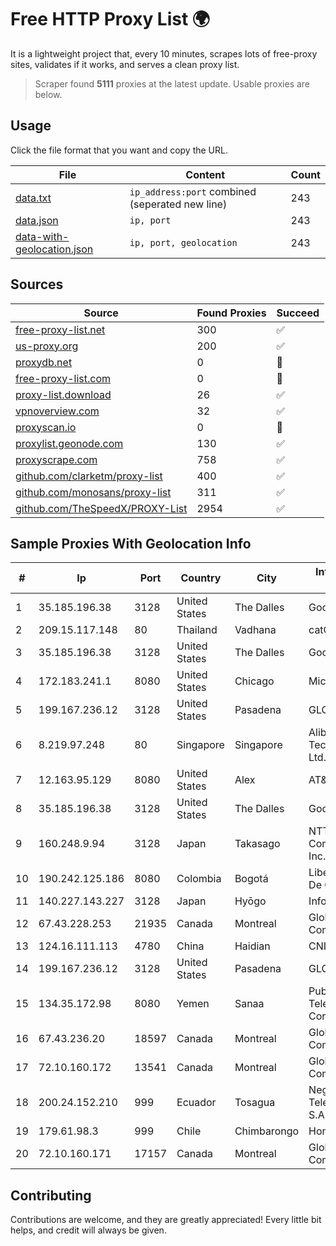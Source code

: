 
# Free HTTP Proxy List 🌍

It is a lightweight project that, every 10 minutes, scrapes lots of free-proxy sites, validates if it works, and serves a clean proxy list.


> Scraper found **5111** proxies at the latest update. Usable proxies are below.

## Usage

Click the file format that you want and copy the URL.


|File|Content|Count|
|----|-------|-----|
|[data.txt](https://raw.githubusercontent.com/themiralay/Proxy-List-World/master/data.txt)|`ip_address:port` combined (seperated new line)|243|
|[data.json](https://raw.githubusercontent.com/themiralay/Proxy-List-World/master/data.json)|`ip, port`|243|
|[data-with-geolocation.json](https://raw.githubusercontent.com/themiralay/Proxy-List-World/master/data-with-geolocation.json)|`ip, port, geolocation`|243|

## Sources

|Source|Found Proxies|Succeed|
|------|-------------|-------|
|[free-proxy-list.net](https://free-proxy-list.net)|300|✅|
|[us-proxy.org](https://www.us-proxy.org)|200|✅|
|[proxydb.net](http://proxydb.net)|0|🚫|
|[free-proxy-list.com](https://free-proxy-list.com/?page=&port=&type%5B%5D=http&type%5B%5D=https&up_time=0&search=Search)|0|🚫|
|[proxy-list.download](https://www.proxy-list.download/HTTP)|26|✅|
|[vpnoverview.com](https://vpnoverview.com/privacy/anonymous-browsing/free-proxy-servers)|32|✅|
|[proxyscan.io](https://www.proxyscan.io)|0|🚫|
|[proxylist.geonode.com](https://proxylist.geonode.com/api/proxy-list?limit=300&page=1&sort_by=lastChecked&sort_type=desc&protocols=http,https)|130|✅|
|[proxyscrape.com](https://api.proxyscrape.com/v2/?request=displayproxies&protocol=http&timeout=10000&country=all&ssl=all&anonymity=all)|758|✅|
|[github.com/clarketm/proxy-list](https://raw.githubusercontent.com/clarketm/proxy-list/master/proxy-list-raw.txt)|400|✅|
|[github.com/monosans/proxy-list](https://raw.githubusercontent.com/monosans/proxy-list/main/proxies/http.txt)|311|✅|
|[github.com/TheSpeedX/PROXY-List](https://raw.githubusercontent.com/TheSpeedX/PROXY-List/master/http.txt)|2954|✅|


## Sample Proxies With Geolocation Info

|#|Ip|Port|Country|City|Internet Service Provider|
|-|--|----|-------|----|-------------------------|
|1|35.185.196.38|3128|United States|The Dalles|Google LLC|
|2|209.15.117.148|80|Thailand|Vadhana|catCloud|
|3|35.185.196.38|3128|United States|The Dalles|Google LLC|
|4|172.183.241.1|8080|United States|Chicago|Microsoft|
|5|199.167.236.12|3128|United States|Pasadena|GLOBAL IT|
|6|8.219.97.248|80|Singapore|Singapore|Alibaba (US) Technology Co., Ltd.|
|7|12.163.95.129|8080|United States|Alex|AT&T Services, Inc.|
|8|35.185.196.38|3128|United States|The Dalles|Google LLC|
|9|160.248.9.94|3128|Japan|Takasago|NTT PC Communications, Inc.|
|10|190.242.125.186|8080|Colombia|Bogotá|Liberty Networks De Colombia|
|11|140.227.143.227|3128|Japan|Hyōgo|InfoSphere|
|12|67.43.228.253|21935|Canada|Montreal|GloboTech Communications|
|13|124.16.111.113|4780|China|Haidian|CNIC-CAS|
|14|199.167.236.12|3128|United States|Pasadena|GLOBAL IT|
|15|134.35.172.98|8080|Yemen|Sanaa|Public Telecommunication Corporation|
|16|67.43.236.20|18597|Canada|Montreal|GloboTech Communications|
|17|72.10.160.172|13541|Canada|Montreal|GloboTech Communications|
|18|200.24.152.210|999|Ecuador|Tosagua|Negocios Y Telefonia Nedetel S.A|
|19|179.61.98.3|999|Chile|Chimbarongo|HomeNet LTDA|
|20|72.10.160.171|17157|Canada|Montreal|GloboTech Communications|



## Contributing

Contributions are welcome, and they are greatly appreciated! Every
little bit helps, and credit will always be given.

